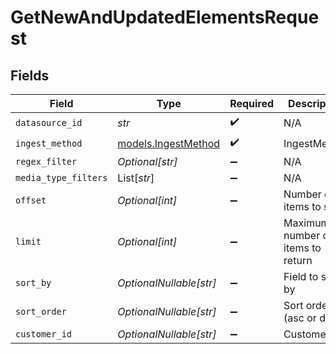 # GetNewAndUpdatedElementsRequest


## Fields

| Field                                            | Type                                             | Required                                         | Description                                      |
| ------------------------------------------------ | ------------------------------------------------ | ------------------------------------------------ | ------------------------------------------------ |
| `datasource_id`                                  | *str*                                            | :heavy_check_mark:                               | N/A                                              |
| `ingest_method`                                  | [models.IngestMethod](../models/ingestmethod.md) | :heavy_check_mark:                               | IngestMethod                                     |
| `regex_filter`                                   | *Optional[str]*                                  | :heavy_minus_sign:                               | N/A                                              |
| `media_type_filters`                             | List[*str*]                                      | :heavy_minus_sign:                               | N/A                                              |
| `offset`                                         | *Optional[int]*                                  | :heavy_minus_sign:                               | Number of items to skip                          |
| `limit`                                          | *Optional[int]*                                  | :heavy_minus_sign:                               | Maximum number of items to return                |
| `sort_by`                                        | *OptionalNullable[str]*                          | :heavy_minus_sign:                               | Field to sort by                                 |
| `sort_order`                                     | *OptionalNullable[str]*                          | :heavy_minus_sign:                               | Sort order (asc or desc)                         |
| `customer_id`                                    | *OptionalNullable[str]*                          | :heavy_minus_sign:                               | Customer ID                                      |